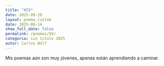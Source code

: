 ```yaml
---
title: "XCV"
date: 2025-09-20
layout: poema_custom
date: 2025-09-14
show_full_date: false
permalink: /poemas/XV/
categoria: sin titulo 2025
autor: Carlos Wolf
---
```


Mis poemas aún son muy jóvenes, apenas están aprendiendo a caminar.